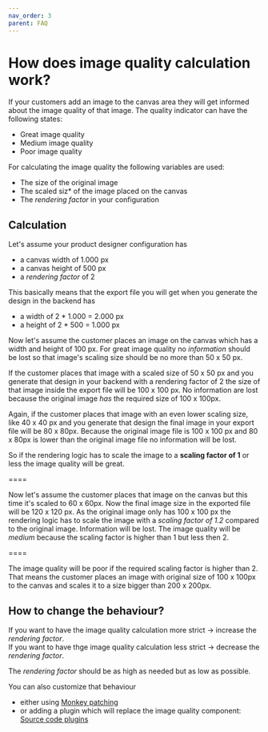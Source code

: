 ```yaml
---
nav_order: 3
parent: FAQ
---
```


# How does image quality calculation work?

If your customers add an image to the canvas area they will get informed about the image quality of that image.
The quality indicator can have the following states:

- Great image quality
- Medium image quality
- Poor image quality

For calculating the image quality the following variables are used:
- The size of the original image
- The scaled siz* of the image placed on the canvas
- The *rendering factor* in your configuration

## Calculation 

Let's assume your product designer configuration has
- a canvas width of 1.000 px
- a canvas height of 500 px
- a *rendering factor* of 2

This basically means that the export file you will get when you generate the design in the backend has
- a width of 2 * 1.000 = 2.000 px
- a height of 2 * 500 = 1.000 px

Now let's assume the customer places an image on the canvas which has a width and height of 100 px.
For great image quality no *information* should be lost so that image's scaling size should be no more than 50 x 50 px.

If the customer places that image with a scaled size of 50 x 50 px and you generate that design in your backend with a rendering factor of 2
the size of that image inside the export file will be 100 x 100 px. No information are lost because the original image *has* the required size of 100 x 100px.

Again, if the customer places that image with an even lower scaling size, like 40 x 40 px and you generate that design the final image in your export file will be 80 x 80px.
Because the original image file is 100 x 100 px and 80 x 80px is lower than the original image file no information will be lost.

So if the rendering logic has to scale the image to a **scaling factor of 1** or less the image quality will be great. 

====

Now let's assume the customer places that image on the canvas but this time it's scaled to 60 x 60px.
Now the final image size in the exported file will be 120 x 120 px. 
As the original image only has 100 x 100 px the rendering logic has to scale the image with a *scaling factor of 1.2* compared to the original image.
Information will be lost. 
The image quality will be *medium* because the scaling factor is higher than 1 but less then 2.

====

The image quality will be poor if the required scaling factor is higher than 2.
That means the customer places an image with original size of 100 x 100px to the canvas and scales it to a size bigger than 200 x 200px.


## How to change the behaviour?

If you want to have the image quality calculation more strict -> increase the *rendering factor*. \
If you want to have thge image quality calculation less strict -> decrease the *rendering factor*.

The *rendering factor* should be as high as needed but as low as possible.

You can also customize that behaviour
- either using [Monkey patching](/customizations/monkey-patching.html) 
- or adding a plugin which will replace the image quality component: [Source code plugins](/customizations/plugins.html)

